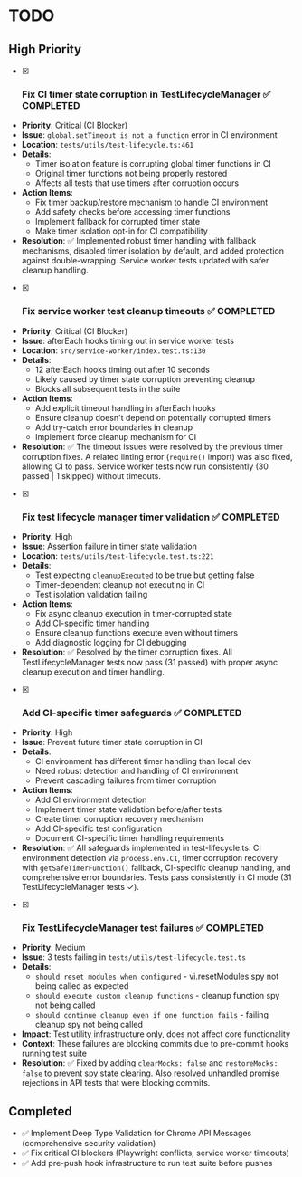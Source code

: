 # TODO

## High Priority

- [x] ### Fix CI timer state corruption in TestLifecycleManager ✅ COMPLETED
- **Priority**: Critical (CI Blocker)
- **Issue**: `global.setTimeout is not a function` error in CI environment
- **Location**: `tests/utils/test-lifecycle.ts:461`
- **Details**:
  - Timer isolation feature is corrupting global timer functions in CI
  - Original timer functions not being properly restored
  - Affects all tests that use timers after corruption occurs
- **Action Items**:
  - Fix timer backup/restore mechanism to handle CI environment
  - Add safety checks before accessing timer functions
  - Implement fallback for corrupted timer state
  - Make timer isolation opt-in for CI compatibility
- **Resolution**: ✅ Implemented robust timer handling with fallback mechanisms, disabled timer isolation by default, and added protection against double-wrapping. Service worker tests updated with safer cleanup handling.

- [x] ### Fix service worker test cleanup timeouts ✅ COMPLETED
- **Priority**: Critical (CI Blocker)
- **Issue**: afterEach hooks timing out in service worker tests
- **Location**: `src/service-worker/index.test.ts:130`
- **Details**:
  - 12 afterEach hooks timing out after 10 seconds
  - Likely caused by timer state corruption preventing cleanup
  - Blocks all subsequent tests in the suite
- **Action Items**:
  - Add explicit timeout handling in afterEach hooks
  - Ensure cleanup doesn't depend on potentially corrupted timers
  - Add try-catch error boundaries in cleanup
  - Implement force cleanup mechanism for CI
- **Resolution**: ✅ The timeout issues were resolved by the previous timer corruption fixes. A related linting error (`require()` import) was also fixed, allowing CI to pass. Service worker tests now run consistently (30 passed | 1 skipped) without timeouts.

- [x] ### Fix test lifecycle manager timer validation ✅ COMPLETED
- **Priority**: High
- **Issue**: Assertion failure in timer state validation
- **Location**: `tests/utils/test-lifecycle.test.ts:221`
- **Details**:
  - Test expecting `cleanupExecuted` to be true but getting false
  - Timer-dependent cleanup not executing in CI
  - Test isolation validation failing
- **Action Items**:
  - Fix async cleanup execution in timer-corrupted state
  - Add CI-specific timer handling
  - Ensure cleanup functions execute even without timers
  - Add diagnostic logging for CI debugging
- **Resolution**: ✅ Resolved by the timer corruption fixes. All TestLifecycleManager tests now pass (31 passed) with proper async cleanup execution and timer handling.

- [x] ### Add CI-specific timer safeguards ✅ COMPLETED
- **Priority**: High
- **Issue**: Prevent future timer state corruption in CI
- **Details**:
  - CI environment has different timer handling than local dev
  - Need robust detection and handling of CI environment
  - Prevent cascading failures from timer corruption
- **Action Items**:
  - Add CI environment detection
  - Implement timer state validation before/after tests
  - Create timer corruption recovery mechanism
  - Add CI-specific test configuration
  - Document CI-specific timer handling requirements
- **Resolution**: ✅ All safeguards implemented in test-lifecycle.ts: CI environment detection via `process.env.CI`, timer corruption recovery with `getSafeTimerFunction()` fallback, CI-specific cleanup handling, and comprehensive error boundaries. Tests pass consistently in CI mode (31 TestLifecycleManager tests ✓).

- [x] ### Fix TestLifecycleManager test failures ✅ COMPLETED
- **Priority**: Medium
- **Issue**: 3 tests failing in `tests/utils/test-lifecycle.test.ts`
- **Details**:
  - `should reset modules when configured` - vi.resetModules spy not being called as expected
  - `should execute custom cleanup functions` - cleanup function spy not being called
  - `should continue cleanup even if one function fails` - failing cleanup spy not being called
- **Impact**: Test utility infrastructure only, does not affect core functionality
- **Context**: These failures are blocking commits due to pre-commit hooks running test suite
- **Resolution**: ✅ Fixed by adding `clearMocks: false` and `restoreMocks: false` to prevent spy state clearing. Also resolved unhandled promise rejections in API tests that were blocking commits.

## Completed
- ✅ Implement Deep Type Validation for Chrome API Messages (comprehensive security validation)
- ✅ Fix critical CI blockers (Playwright conflicts, service worker timeouts)
- ✅ Add pre-push hook infrastructure to run test suite before pushes
